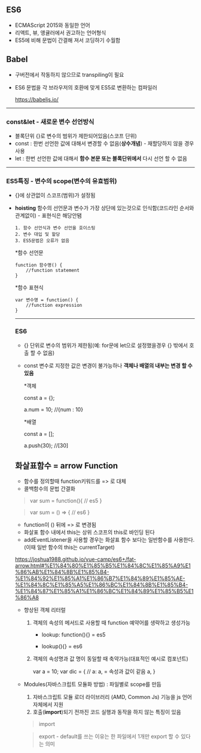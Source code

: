  ## ES6

 - ECMAScript 2015와 동일한 언어
 - 리액트, 뷰, 앵귤러에서 권고하는 언어형식
 - ES5에 비해 문법이 간결해 져서 코딩하기 수월함

 ## Babel

 - 구버전에서 작동하지 않으므로 transpiling이 필요
 - ES6 문법을 각 브라우저의 호환에 맞게 ES5로 변환하는 컴파일러

    <https://babeljs.io/>

 -------------------------------------------------------------

 ### const&let - 새로운 변수 선언방식

 - 블록단위 {}로 변수의 범위가 제한되어있음(스코프 단위)
 - const : 한번 선언한 값에 대해서 변경할 수 없음(**상수개념**) - 재할당하지 않을 경우 사용
 - let : 한번 선언한 값에 대해서 **함수 본문 또는 블록단위에서** 다시 선언 할 수 없음

  -------------------------------------------------------------

  ### ES5특징 - 변수의 scope(변수의 유효범위)

  - {}에 상관없이 스코프(범위)가 설정됨
  - **hoisting** 함수의 선언문과 변수가 가장 상단에 있는것으로 인식함(코드라인 순서와 관계없이) - 표현식은 해당안됌

        1. 함수 선언식과 변수 선언을 호이스팅
        2. 변수 대입 및 할당
        3. ES5문법은 오류가 없음

    *함수 선언문

        function 함수명() {
            //function statement
        }

    *함수 표현식

        var 변수명 = function() {
            //function expression
        }

     -------------------------------------------------------------

     ### ES6 

     - {} 단위로 변수의 범위가 제한됨(예: for문에 let으로 설정했을경우 {} 밖에서 호출 할 수 없음)
     - const 변수로 지정한 값은 변경이 불가능하나 **객체나 배열의 내부는 변경 할 수 있음**

        *객체

        const a = {};

        a.num = 10; //{num : 10}


        *배열

        const a = [];

        a.push(30); //[30]

    ## 화살표함수 = arrow Function

    - 함수를 정의할때 function키워드를 => 로 대체
    - 콜백함수의 문법 간결화

    > var sum = function(){
        // es5
    }

    > var sum = () => {
        // es6
    }

    - function이 () 뒤에 => 로 변경됨
    - 화살표 함수 내에서 this는 상위 스코프의 this로 바인딩 된다
    - addEventListener을 사용할 경우는 화살표 함수 보다는 일반함수를 사용한다. (이때 일반 함수의 this는 currentTarget)

     <https://joshua1988.github.io/vue-camp/es6+/fat-arrow.html#%E1%84%80%E1%85%B5%E1%84%8C%E1%85%A9%E1%86%AB%E1%84%8B%E1%85%B4-%E1%84%92%E1%85%A1%E1%86%B7%E1%84%89%E1%85%AE-%E1%84%8C%E1%85%A5%E1%86%BC%E1%84%8B%E1%85%B4-%E1%84%87%E1%85%A1%E1%86%BC%E1%84%89%E1%85%B5%E1%86%A8>
        

    - 향상된 객체 리터럴 
        1. 객체의 속성의 메서드로 사용할 때 function 예약어를 생략하고 생성가능

            - lookup: function(){}  = es5

            - lookup(){}  = es6
            
        2. 객체의 속성명과 값 명이 동일할 때 축약가능(대표적인 예시로 컴포넌트)

            var a = 10;
            var dic = {
                // a: a, = 속성과 값이 같음
                a,
            }

    - Modules(자바스크립트 모듈화 방법) : 파일별로 scope를 만듬
        1. 자바스크립트 모듈 로더 라이브러리 (AMD, Common Js) 기능을 js 언어 자체에서 지원
        2. 호출(**import**)되기 전까진 코드 실행과 동작을 하지 않는 특징이 있음

        > import

        > export - default를 쓰는 이유는 한 파일에서 1개만 export 할 수 있다는 의미

            